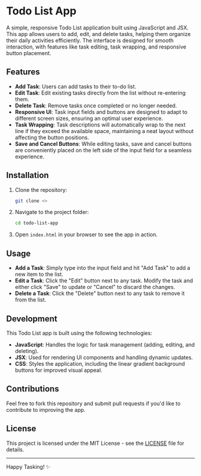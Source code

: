 
# Todo List App

A simple, responsive Todo List application built using JavaScript and JSX. This app allows users to add, edit, and delete tasks, helping them organize their daily activities efficiently. The interface is designed for smooth interaction, with features like task editing, task wrapping, and responsive button placement.

## Features

- **Add Task**: Users can add tasks to their to-do list.
- **Edit Task**: Edit existing tasks directly from the list without re-entering them.
- **Delete Task**: Remove tasks once completed or no longer needed.
- **Responsive UI**: Task input fields and buttons are designed to adapt to different screen sizes, ensuring an optimal user experience.
- **Task Wrapping**: Task descriptions will automatically wrap to the next line if they exceed the available space, maintaining a neat layout without affecting the button positions.
- **Save and Cancel Buttons**: While editing tasks, save and cancel buttons are conveniently placed on the left side of the input field for a seamless experience.

## Installation

1. Clone the repository:
   ```bash
   git clone <>
   ```
2. Navigate to the project folder:
   ```bash
   cd todo-list-app
   ```
3. Open `index.html` in your browser to see the app in action.

## Usage

- **Add a Task**: Simply type into the input field and hit "Add Task" to add a new item to the list.
- **Edit a Task**: Click the "Edit" button next to any task. Modify the task and either click "Save" to update or "Cancel" to discard the changes.
- **Delete a Task**: Click the "Delete" button next to any task to remove it from the list.

## Development

This Todo List app is built using the following technologies:

- **JavaScript**: Handles the logic for task management (adding, editing, and deleting).
- **JSX**: Used for rendering UI components and handling dynamic updates.
- **CSS**: Styles the application, including the linear gradient background buttons for improved visual appeal.

## Contributions

Feel free to fork this repository and submit pull requests if you'd like to contribute to improving the app.

## License

This project is licensed under the MIT License - see the [LICENSE](LICENSE) file for details.

---

Happy Tasking! ✨
